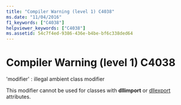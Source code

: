 ```yaml
---
title: "Compiler Warning (level 1) C4038"
ms.date: "11/04/2016"
f1_keywords: ["C4038"]
helpviewer_keywords: ["C4038"]
ms.assetid: 54c7f4ed-9386-436e-b4be-bf6c338ded64
---
```

# Compiler Warning (level 1) C4038

'modifier' : illegal ambient class modifier

This modifier cannot be used for classes with **dllimport** or [dllexport](../../cpp/dllexport-dllimport.md) attributes.
